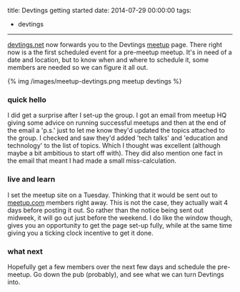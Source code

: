 title: Devtings getting started
date: 2014-07-29 00:00:00
tags:
- devtings
---
[devtings.net][1] now forwards you to the Devtings [meetup][2] page. There right now is a the first scheduled event for a pre-meetup meetup. It's in need of a date and location, but to know when and where to schedule it, some members are needed so we can figure it all out.  

{% img /images/meetup-devtings.png meetup devtings %}

### quick hello

I did get a surprise after I set-up the group. I got an email from meetup HQ giving some advice on running successful meetups and then at the end of the email a 'p.s.' just to let me know they'd updated the topics attached to the group. I checked and saw they'd added 'tech talks' and 'education and technology' to the list of topics. Which I thought was excellent (although maybe a bit ambitious to start off with). They did also mention one fact in the email that meant I had made a small miss-calculation.

### live and learn

I set the meetup site on a Tuesday. Thinking that it would be sent out to [meetup.com][3] members right away. This is not the case, they actually wait 4 days before posting it out. So rather than the notice being sent out midweek, it will go out just before the weekend. I do like the window though, gives you an opportunity to get the page set-up fully, while at the same time giving you a ticking clock incentive to get it done.

### what next

Hopefully get a few members over the next few days and schedule the pre-meetup. Go down the pub (probably), and see what we can turn Devtings into.

[1]: http://devtings.net 
[2]: http://www.meetup.com/devtings/
[3]: http://www.meetup.com